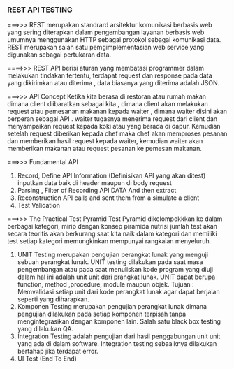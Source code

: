 ### REST API TESTING


===>>> REST merupakan standrard arsitektur komunikasi berbasis web yang sering diterapkan dalam pengembangan layanan berbasis web umumnya menggunakan HTTP sebagai protokol sebagai komunikasi data. REST merupakan salah satu pemgimplementasian web service yang digunakan sebagai pertukaran data.

====>>> REST API berisi aturan yang membatasi programmer dalam melakukan tindakan tertentu, terdapat request dan response pada data yang dikirimkan atau diterima , data biasanya yang diterima adalah JSON.

===>>>  API Concept
Ketika kita berasa di restoran atau rumah makan dimana client diibaratkan sebagai kita , dimana client akan melakukan request atau pemesanan makanan kepada waiter , dimana waiter disini akan berperan sebagai API . waiter tugasnya menerima request dari client dan menyampaikan request kepada koki atau yang berada di dapur. Kemudian setelah request diberikan kepada chef maka chef akan memproses pesanan dan memberikan hasil request kepada waiter, kemudian waiter akan memberikan makanan atau request pesanan ke pemesan makanan.

===>>>  Fundamental API
1. Record, Define API Information (Definisikan API yang akan ditest) inputkan data baik di header maupun di body request
2. Parsing , Filter of Recording API DATA And then extract
3. Reconstruction API calls and sent them from a simulate a client
4. Test Validation

===>>>  The Practical Test Pyramid
Test Pyramid dikelompokkkan ke dalam berbagai kategori, mirip dengan konsep piramida nutrisi jumlah test akan secara teoritis akan berkurang saat kita naik dalam kategori dan memiliki test setiap kategori memungkinkan mempunyai rangkaian menyeluruh.

1. UNIT Testing merupakan pengujian perangkat lunak yang menguji sebuah perangkat lunak. UNIT testing dilakukan pada saat masa pengembangan atau pada saat menuliskan kode program  yang diuji dalam hal ini adalah unit unit dari prangkat lunak. UNIT dapat berupa function, method ,procedure, module maupun objek.
Tujuan : Memvalidasi setiap unit dari kode perangkat lunak agar dapat berjalan seperti yang diharapkan.
2. Komponen Testing merupakan pengujian perangkat lunak dimana pengujian dilakukan pada setiap komponen terpisah tanpa mengintegrasikan dengan komponen lain. Salah satu black box testing yang dilakukan QA.
3. Integration Testing adalah pengujian dari hasil penggabungan unit unit yang ada di dalam software. Integration testing sebaaiknya dilakukan bertahap jika terdapat error.
4. UI Test (End To End)
